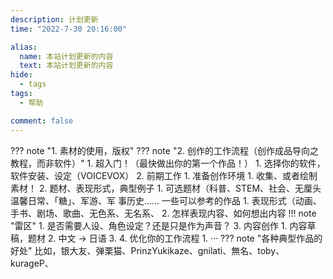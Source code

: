 ```yaml
---
description: 计划更新
time: "2022-7-30 20:16:00"

alias: 
  name: 本站计划更新的内容
  text: 本站计划更新的内容
hide:
  - tags
tags:
  - 帮助

comment: false
---
```


??? note "1. 素材的使用，版权"
??? note "2. 创作的工作流程（创作成品导向之教程，而非软件）"
    1. 超入门！（最快做出你的第一个作品！）
        1. 选择你的软件，软件安装、设定（VOICEVOX）
    2. 前期工作
        1. 准备创作环境
            1. 收集、或者绘制素材！
        2. 题材、表现形式，典型例子
            1. 可选题材（科普、STEM、社会、无厘头温馨日常、「糖」、军游、军 事历史…… 一些可以参考的作品
     		1. 表现形式（动画、手书、剧场、歌曲、无色系、无名系、
     		2. 怎样表现内容、如何想出内容
            !!! note "雷区"
        1. 是否需要人设、角色设定？还是只是作为声音？
    3. 内容创作
        1. 内容草稿，题材
        2. 中文 -> 日语
        3. 
    4. 优化你的工作流程
        1. ···
??? note "各种典型作品的好处"
	比如，银大友、弹栗猫、PrinzYukikaze、gnilati、無名、toby、kurageP、